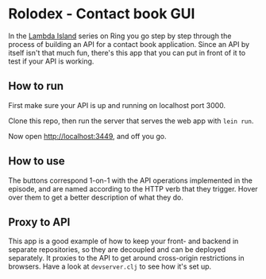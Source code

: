 # Rolodex - Contact book GUI

In the [Lambda Island](https://lambdaisland.com) series on Ring you go step by step through the process of
building an API for a contact book application. Since an API by itself isn't
that much fun, there's this app that you can put in front of it to test if your
API is working.

## How to run

First make sure your API is up and running on localhost port 3000.

Clone this repo, then run the server that serves the web app with `lein run`.

Now open [http://localhost:3449](http://localhost:3449), and off you go.

## How to use

The buttons correspond 1-on-1 with the API operations implemented in the
episode, and are named according to the HTTP verb that they trigger. Hover over
them to get a better description of what they do.

## Proxy to API

This app is a good example of how to keep your front- and backend in separate
repositories, so they are decoupled and can be deployed separately. It proxies
to the API to get around cross-origin restrictions in browsers. Have a look at
`devserver.clj` to see how it's set up.
